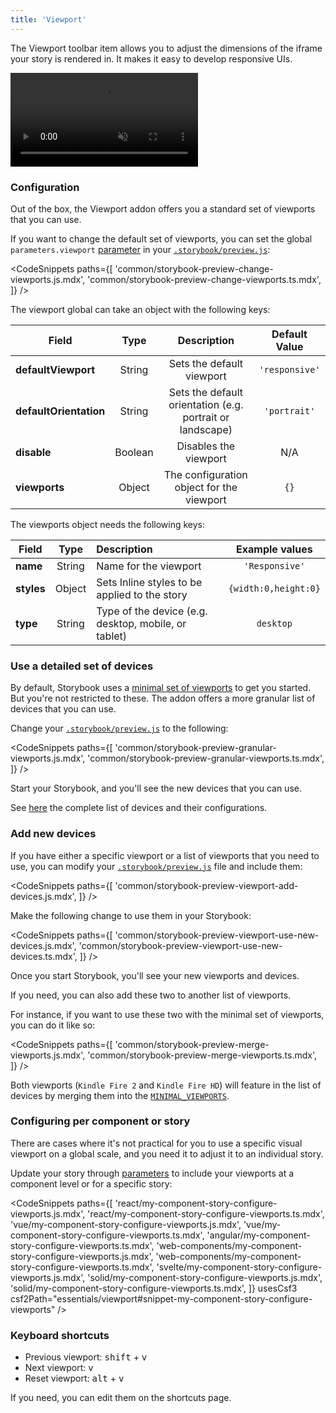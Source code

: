 ```yaml
---
title: 'Viewport'
---
```


<YouTubeCallout id="uydF1ltw7-g" title="Stop resizing your browser — Storybook viewport" />

The Viewport toolbar item allows you to adjust the dimensions of the iframe your story is rendered in. It makes it easy to develop responsive UIs.

<video autoPlay muted playsInline loop>
  <source
    src="addon-viewports-optimized.mp4"
    type="video/mp4"
  />
</video>

### Configuration

Out of the box, the Viewport addon offers you a standard set of viewports that you can use.

If you want to change the default set of viewports, you can set the global `parameters.viewport` [parameter](../writing-stories/parameters.md) in your [`.storybook/preview.js`](../configure/overview.md#configure-story-rendering):

<!-- prettier-ignore-start -->

<CodeSnippets
  paths={[
    'common/storybook-preview-change-viewports.js.mdx',
    'common/storybook-preview-change-viewports.ts.mdx',
  ]}
/>

<!-- prettier-ignore-end -->

The viewport global can take an object with the following keys:

| Field                  |  Type   |                Description                                | Default Value  |
| ---------------------- | :-----: | :-------------------------------------------------------: | :------------: |
| **defaultViewport**    | String  | Sets the default viewport                                 | `'responsive'` |
| **defaultOrientation** | String  | Sets the default orientation (e.g. portrait or landscape) | `'portrait'`   |
| **disable**            | Boolean | Disables the viewport                                     |      N/A       |
| **viewports**          | Object  | The configuration object for the viewport                 |      `{}`      |

The viewports object needs the following keys:

| Field      |  Type  | Description                                          |    Example values    |
| ---------- | :----: | :--------------------------------------------------- | :------------------: |
| **name**   | String | Name for the viewport                                |    `'Responsive'`    |
| **styles** | Object | Sets Inline styles to be applied to the story        | `{width:0,height:0}` |
| **type**   | String | Type of the device (e.g. desktop, mobile, or tablet) |      `desktop`       |

### Use a detailed set of devices

By default, Storybook uses a [minimal set of viewports](https://github.com/storybookjs/storybook/blob/next/code/addons/viewport/src/defaults.ts#L167) to get you started. But you're not restricted to these. The addon offers a more granular list of devices that you can use.

Change your [`.storybook/preview.js`](../configure/overview.md#configure-story-rendering) to the following:

<!-- prettier-ignore-start -->

<CodeSnippets
  paths={[
    'common/storybook-preview-granular-viewports.js.mdx',
    'common/storybook-preview-granular-viewports.ts.mdx',
  ]}
/>

<!-- prettier-ignore-end -->

Start your Storybook, and you'll see the new devices that you can use.

See [here](https://github.com/storybookjs/storybook/blob/master/addons/viewport/src/defaults.ts#L3) the complete list of devices and their configurations.

### Add new devices

If you have either a specific viewport or a list of viewports that you need to use, you can modify your [`.storybook/preview.js`](../configure/overview.md#configure-story-rendering) file and include them:

<!-- prettier-ignore-start -->

<CodeSnippets
  paths={[
    'common/storybook-preview-viewport-add-devices.js.mdx',
  ]}
/>

<!-- prettier-ignore-end -->

Make the following change to use them in your Storybook:

<!-- prettier-ignore-start -->

<CodeSnippets
  paths={[
    'common/storybook-preview-viewport-use-new-devices.js.mdx',
    'common/storybook-preview-viewport-use-new-devices.ts.mdx',
  ]}
/>

<!-- prettier-ignore-end -->

Once you start Storybook, you'll see your new viewports and devices.

If you need, you can also add these two to another list of viewports.

For instance, if you want to use these two with the minimal set of viewports, you can do it like so:

<!-- prettier-ignore-start -->

<CodeSnippets
  paths={[
    'common/storybook-preview-merge-viewports.js.mdx',
    'common/storybook-preview-merge-viewports.ts.mdx',
  ]}
/>

<!-- prettier-ignore-end -->

Both viewports (`Kindle Fire 2` and `Kindle Fire HD`) will feature in the list of devices by merging them into the [`MINIMAL_VIEWPORTS`](https://github.com/storybookjs/storybook/blob/next/code/addons/viewport/src/defaults.ts#L167).

### Configuring per component or story

There are cases where it's not practical for you to use a specific visual viewport on a global scale, and you need it to adjust it to an individual story.

Update your story through [parameters](../writing-stories/parameters.md) to include your viewports at a component level or for a specific story:

<!-- prettier-ignore-start -->

<CodeSnippets
  paths={[
    'react/my-component-story-configure-viewports.js.mdx',
    'react/my-component-story-configure-viewports.ts.mdx',
    'vue/my-component-story-configure-viewports.js.mdx',
    'vue/my-component-story-configure-viewports.ts.mdx',
    'angular/my-component-story-configure-viewports.ts.mdx',
    'web-components/my-component-story-configure-viewports.js.mdx',
    'web-components/my-component-story-configure-viewports.ts.mdx',
    'svelte/my-component-story-configure-viewports.js.mdx',
    'solid/my-component-story-configure-viewports.js.mdx',
    'solid/my-component-story-configure-viewports.ts.mdx',
  ]}
  usesCsf3
  csf2Path="essentials/viewport#snippet-my-component-story-configure-viewports"
/>

<!-- prettier-ignore-end -->

### Keyboard shortcuts

- Previous viewport: <kbd>shift</kbd> + <kbd>v</kbd>
- Next viewport: <kbd>v</kbd>
- Reset viewport: <kbd>alt</kbd> + <kbd>v</kbd>

If you need, you can edit them on the shortcuts page.
